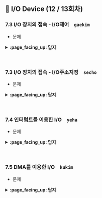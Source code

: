 ## 🦄 I/O Device (12 / 13회차)





### 7.3 I/O 장치의 접속 - I/O제어　`gaekim`

+ 문제

<details>
<summary> <b> :page_facing_up: 답지 </b>  </summary>
<div markdown="1">

- 답지

</div>
</details>
<br><br>



### 7.3 I/O 장치의 접속 - I/O주소지정　`secho`

+ 문제

<details>
<summary> <b> :page_facing_up: 답지 </b>  </summary>
<div markdown="1">

- 답지

</div>
</details>
<br><br>



### 7.4 인터럽트를 이용한 I/O　`yeha`

+ 문제

<details>
<summary> <b> :page_facing_up: 답지 </b>  </summary>
<div markdown="1">

- 답지

</div>
</details>
<br><br>



### 7.5 DMA를 이용한 I/O　`kukim`

+ 문제

<details>
<summary> <b> :page_facing_up: 답지 </b>  </summary>
<div markdown="1">

- 답지

</div>
</details>
<br><br>


